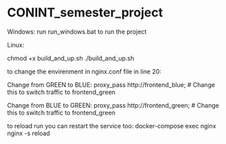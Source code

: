 # CONINT_semester_project

Windows:
run run_windows.bat to run the project

Linux:

chmod +x build_and_up.sh
./build_and_up.sh


to change the envirenment in nginx.conf file in line 20:

Change from GREEN to BLUE:
proxy_pass http://frontend_blue; # Change this to switch traffic to frontend_green


Change from BLUE to GREEN:
proxy_pass http://frontend_green; # Change this to switch traffic to frontend_green

to reload run you can restart the service too:
docker-compose exec nginx nginx -s reload